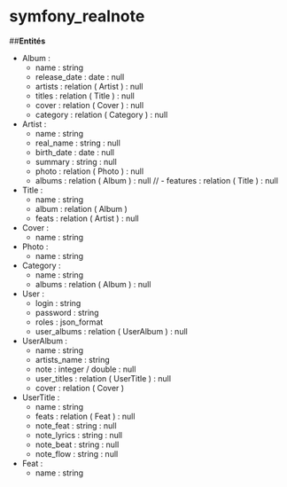 # symfony_realnote

##**Entités**

- Album :
    - name : string
    - release_date : date : null
    - artists : relation ( Artist ) : null
    - titles : relation ( Title ) : null
    - cover : relation ( Cover ) : null
    - category : relation ( Category ) : null
- Artist :
    - name : string
    - real_name : string : null
    - birth_date : date : null
    - summary : string : null
    - photo : relation ( Photo ) : null
    - albums : relation ( Album ) : null
  //  - features : relation ( Title ) : null
- Title :
    - name : string
    - album : relation ( Album )
    - feats : relation ( Artist ) : null
- Cover :
    - name : string
- Photo :
    - name : string
- Category :
    - name : string
    - albums : relation ( Album ) : null
- User :
    - login : string
    - password : string
    - roles : json_format
    - user_albums : relation ( UserAlbum ) : null
- UserAlbum :
    - name : string
    - artists_name : string
    - note : integer / double : null
    - user_titles : relation ( UserTitle ) : null
    - cover : relation ( Cover )
- UserTitle :
    - name : string
    - feats : relation ( Feat ) : null
    - note_feat : string : null
    - note_lyrics : string : null
    - note_beat : string : null
    - note_flow : string : null
- Feat :
    - name : string 
